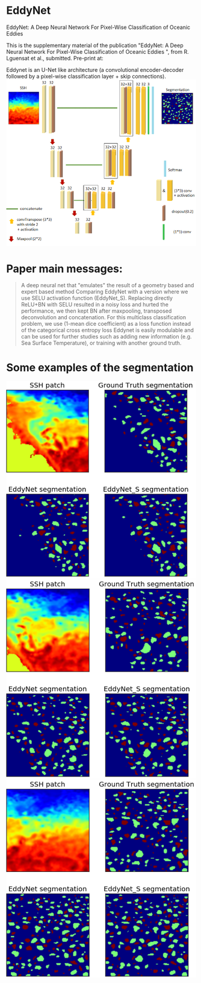 # EddyNet
EddyNet: A Deep Neural Network For Pixel-Wise Classification of Oceanic Eddies

This is the supplementary material of the publication "EddyNet: A Deep Neural Network For Pixel-Wise Classification of Oceanic Eddies
", from R. Lguensat et al., submitted. Pre-print at: 

Eddynet is an U-Net like architecture (a convolutional encoder-decoder followed by a pixel-wise classification layer + skip connections). 
![](unetschema.png)

# Paper main messages:
> A deep neural net that "emulates" the result of a geometry based and expert based method 
> Comparing EddyNet with a version where we use SELU activation function (EddyNet_S). Replacing directly ReLU+BN with SELU resulted in a noisy loss and hurted the performance, we then kept BN after maxpooling, transposed deconvolution and concatenation.
> For this multiclass classification problem, we use (1-mean dice coefficient) as a loss function instead of the categorical cross entropy loss
> Eddynet is easily modulable and can be used for further studies such as adding new information (e.g. Sea Surface Temperature), or training with another ground truth.

# Some examples of the segmentation
![](example_eddynet.png)
![](example_eddynet2.png)
![](example_eddynet3.png)
